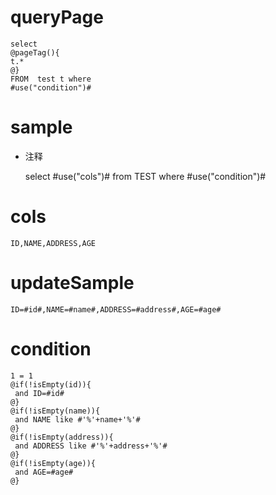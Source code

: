 queryPage
===
	select  
	@pageTag(){
	t.*
	@}  
	FROM  test t where
	#use("condition")#
    
sample
===
* 注释

	select #use("cols")# from TEST  where  #use("condition")#

cols
===
	ID,NAME,ADDRESS,AGE

updateSample
===
	
	ID=#id#,NAME=#name#,ADDRESS=#address#,AGE=#age#

condition
===

	1 = 1  
	@if(!isEmpty(id)){
	 and ID=#id#
	@}
	@if(!isEmpty(name)){
	 and NAME like #'%'+name+'%'#
	@}
	@if(!isEmpty(address)){
	 and ADDRESS like #'%'+address+'%'#
	@}
	@if(!isEmpty(age)){
	 and AGE=#age#
	@}
	